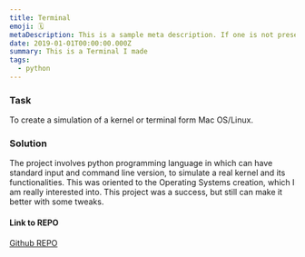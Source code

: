 ```yaml
---
title: Terminal
emoji: 🗓
metaDescription: This is a sample meta description. If one is not present in your page/project's front matter, the default metadata.desciption will be used instead.
date: 2019-01-01T00:00:00.000Z
summary: This is a Terminal I made
tags:
  - python
---
```


### Task

To create a simulation of a kernel or terminal form Mac OS/Linux.

### Solution

The project involves python programming language in which can have standard input and command line version, to simulate a real kernel and its functionalities. This was oriented to the Operating Systems creation, which I am really interested into. This project was a success, but still can make it better with some tweaks.

#### Link to REPO
[Github REPO](https://github.com/EstebanMendez01/Terminal)
